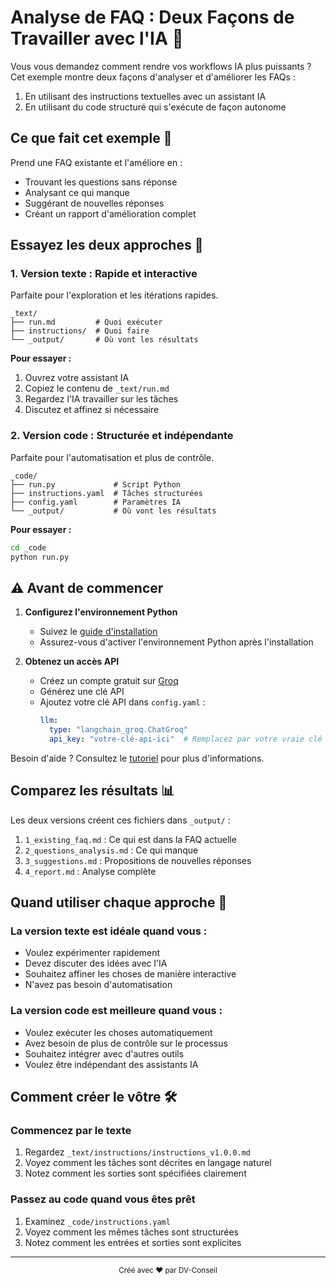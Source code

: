# Analyse de FAQ : Deux Façons de Travailler avec l'IA 🚀

Vous vous demandez comment rendre vos workflows IA plus puissants ? Cet exemple montre deux façons d'analyser et d'améliorer les FAQs :
1. En utilisant des instructions textuelles avec un assistant IA
2. En utilisant du code structuré qui s'exécute de façon autonome

## Ce que fait cet exemple 🎯

Prend une FAQ existante et l'améliore en :
- Trouvant les questions sans réponse
- Analysant ce qui manque
- Suggérant de nouvelles réponses
- Créant un rapport d'amélioration complet

## Essayez les deux approches 🤝

### 1. Version texte : Rapide et interactive
Parfaite pour l'exploration et les itérations rapides.

```
_text/
├── run.md         # Quoi exécuter
├── instructions/  # Quoi faire
└── _output/       # Où vont les résultats
```

**Pour essayer :**
1. Ouvrez votre assistant IA
2. Copiez le contenu de `_text/run.md`
3. Regardez l'IA travailler sur les tâches
4. Discutez et affinez si nécessaire

### 2. Version code : Structurée et indépendante
Parfaite pour l'automatisation et plus de contrôle.

```
_code/
├── run.py             # Script Python
├── instructions.yaml  # Tâches structurées
├── config.yaml        # Paramètres IA
└── _output/           # Où vont les résultats
```

**Pour essayer :**
```bash
cd _code
python run.py
```

## ⚠️ Avant de commencer

1. **Configurez l'environnement Python**
   - Suivez le [guide d'installation](_ai_workflows_packages/ai_workflows/README.md)
   - Assurez-vous d'activer l'environnement Python après l'installation

2. **Obtenez un accès API**
   - Créez un compte gratuit sur [Groq](https://console.groq.com)
   - Générez une clé API
   - Ajoutez votre clé API dans `config.yaml` :
     ```yaml
     llm:
       type: "langchain_groq.ChatGroq"
       api_key: "votre-clé-api-ici"  # Remplacez par votre vraie clé
     ```

Besoin d'aide ? Consultez le [tutoriel](_ai_workflows_tutorials/3_ai_workflows_as_code/) pour plus d'informations.

## Comparez les résultats 📊

Les deux versions créent ces fichiers dans `_output/` :
1. `1_existing_faq.md` : Ce qui est dans la FAQ actuelle
2. `2_questions_analysis.md` : Ce qui manque
3. `3_suggestions.md` : Propositions de nouvelles réponses
4. `4_report.md` : Analyse complète

## Quand utiliser chaque approche 🤔

### La version texte est idéale quand vous :
- Voulez expérimenter rapidement
- Devez discuter des idées avec l'IA
- Souhaitez affiner les choses de manière interactive
- N'avez pas besoin d'automatisation

### La version code est meilleure quand vous :
- Voulez exécuter les choses automatiquement
- Avez besoin de plus de contrôle sur le processus
- Souhaitez intégrer avec d'autres outils
- Voulez être indépendant des assistants IA

## Comment créer le vôtre 🛠️

### Commencez par le texte
1. Regardez `_text/instructions/instructions_v1.0.0.md`
2. Voyez comment les tâches sont décrites en langage naturel
3. Notez comment les sorties sont spécifiées clairement

### Passez au code quand vous êtes prêt
1. Examinez `_code/instructions.yaml`
2. Voyez comment les mêmes tâches sont structurées
3. Notez comment les entrées et sorties sont explicites

---

<div align="center">
  <sub>Créé avec ❤️ par DV-Conseil</sub>
</div>

